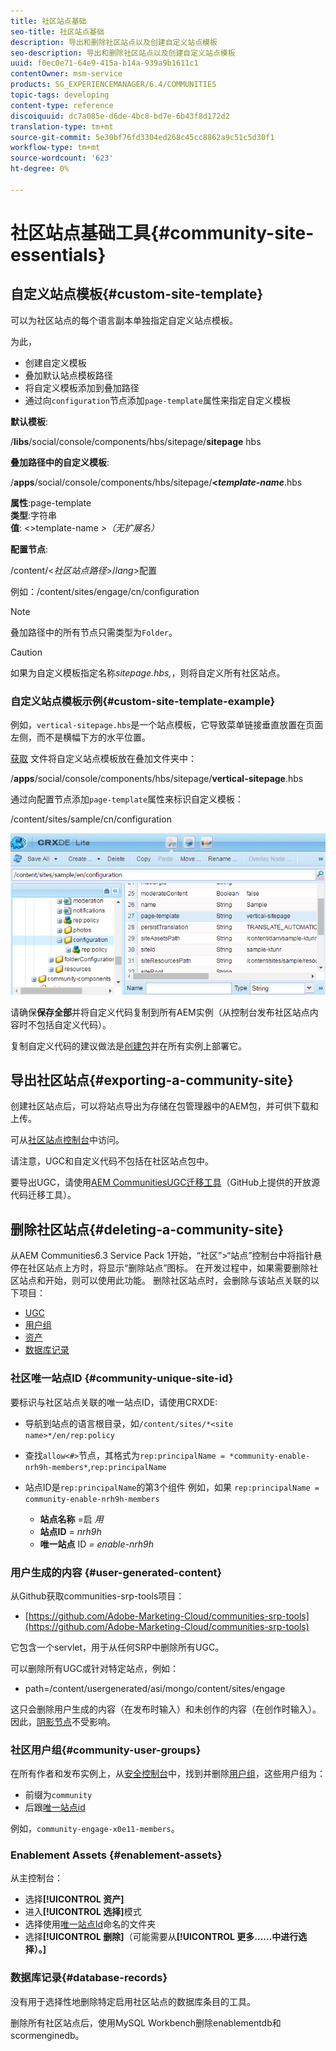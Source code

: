 ```yaml
---
title: 社区站点基础
seo-title: 社区站点基础
description: 导出和删除社区站点以及创建自定义站点模板
seo-description: 导出和删除社区站点以及创建自定义站点模板
uuid: f0ec0e71-64e9-415a-b14a-939a9b1611c1
contentOwner: msm-service
products: SG_EXPERIENCEMANAGER/6.4/COMMUNITIES
topic-tags: developing
content-type: reference
discoiquuid: dc7a085e-d6de-4bc8-bd7e-6b43f8d172d2
translation-type: tm+mt
source-git-commit: 5e30bf76fd3304ed268c45cc8862a9c51c5d30f1
workflow-type: tm+mt
source-wordcount: '623'
ht-degree: 0%

---
```



# 社区站点基础工具{#community-site-essentials}

## 自定义站点模板{#custom-site-template}

可以为社区站点的每个语言副本单独指定自定义站点模板。

为此，

* 创建自定义模板
* 叠加默认站点模板路径
* 将自定义模板添加到叠加路径
* 通过向`configuration`节点添加`page-template`属性来指定自定义模板

**默认模板**:

/**libs**/social/console/components/hbs/sitepage/**sitepage** hbs

**叠加路径中的自定义模板**:

/**apps**/social/console/components/hbs/sitepage/**&lt;*template-name***.hbs

**属性**:page-template\
**类型**:字符串\
**值**: &lt;>template-name *>（无扩展名）*

**配置节点**:

/content/&lt;*社区站点路径*>/*lang*>配置

例如：/content/sites/engage/cn/configuration

>[!NOTE]
>
>叠加路径中的所有节点只需类型为`Folder`。

>[!CAUTION]
>
>如果为自定义模板指定名称&#x200B;*sitepage.hbs,*，则将自定义所有社区站点。

### 自定义站点模板示例{#custom-site-template-example}

例如，`vertical-sitepage.hbs`是一个站点模板，它导致菜单链接垂直放置在页面左侧，而不是横幅下方的水平位置。

[获取](assets/vertical-sitepage.hbs)
文件将自定义站点模板放在叠加文件夹中：

/**apps**/social/console/components/hbs/sitepage/**vertical-sitepage**.hbs

通过向配置节点添加`page-template`属性来标识自定义模板：

/content/sites/sample/cn/configuration

![chlimage_1-80](assets/chlimage_1-80.png)

请确保&#x200B;**保存全部**&#x200B;并将自定义代码复制到所有AEM实例（从控制台发布社区站点内容时不包括自定义代码）。

复制自定义代码的建议做法是[创建包](../../help/sites-administering/package-manager.md#creating-a-new-package)并在所有实例上部署它。

## 导出社区站点{#exporting-a-community-site}

创建社区站点后，可以将站点导出为存储在包管理器中的AEM包，并可供下载和上传。

可从[社区站点控制台](sites-console.md#exporting-the-site)中访问。

请注意，UGC和自定义代码不包括在社区站点包中。

要导出UGC，请使用[AEM CommunitiesUGC迁移工具](https://github.com/Adobe-Marketing-Cloud/communities-ugc-migration)（GitHub上提供的开放源代码迁移工具）。

## 删除社区站点{#deleting-a-community-site}

从AEM Communities6.3 Service Pack 1开始，“社区”>“站点”控制台中将指针悬停在社区站点上方时，将显示“删除站点”图标。 在开发过程中，如果需要删除社区站点和开始，则可以使用此功能。 删除社区站点时，会删除与该站点关联的以下项目：

* [UGC](#user-generated-content)
* [用户组](#community-user-groups)
* [资产](#enablement-assets)
* [数据库记录](#database-records)

### 社区唯一站点ID {#community-unique-site-id}

要标识与社区站点关联的唯一站点ID，请使用CRXDE:

* 导航到站点的语言根目录，如`/content/sites/*<site name>*/en/rep:policy`

* 查找`allow<#>`节点，其格式为`rep:principalName = *community-enable-nrh9h-members*`,`rep:principalName`

* 站点ID是`rep:principalName`的第3个组件
例如，如果 
`rep:principalName = community-enable-nrh9h-members`

   * **站点名称** =启 *用*
   * **站点ID** =  *nrh9h*
   * **唯一站点** ID *= enable-nrh9h*

### 用户生成的内容 {#user-generated-content}

从Github获取communities-srp-tools项目：

* [https://github.com/Adobe-Marketing-Cloud/communities-srp-tools](https://github.com/Adobe-Marketing-Cloud/communities-srp-tools)

它包含一个servlet，用于从任何SRP中删除所有UGC。

可以删除所有UGC或针对特定站点，例如：

* path=/content/usergenerated/asi/mongo/content/sites/engage

这只会删除用户生成的内容（在发布时输入）和未创作的内容（在创作时输入）。 因此，[阴影节点](srp.md#shadownodes)不受影响。

### 社区用户组{#community-user-groups}

在所有作者和发布实例上，从[安全控制台](../../help/sites-administering/security.md)中，找到并删除[用户组](users.md)，这些用户组为：

* 前缀为`community`
* 后跟[唯一站点id](#community-unique-site-id)

例如，`community-engage-x0e11-members`。

### Enablement Assets {#enablement-assets}

从主控制台：

* 选择&#x200B;**[!UICONTROL 资产]**
* 进入&#x200B;**[!UICONTROL 选择]**&#x200B;模式
* 选择使用[唯一站点Id](#community-unique-site-id)命名的文件夹
* 选择&#x200B;**[!UICONTROL 删除]**（可能需要从&#x200B;**[!UICONTROL 更多……中进行选择）。]**

### 数据库记录{#database-records}

没有用于选择性地删除特定启用社区站点的数据库条目的工具。

删除所有社区站点后，使用MySQL Workbench删除enablementdb和scormenginedb。
